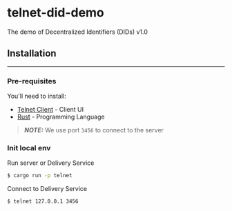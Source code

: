 # telnet-did-demo

The demo of Decentralized Identifiers (DIDs) v1.0

## Installation

------------

### Pre-requisites

You'll need to install:

- [Telnet Client](https://webhostinggeeks.com/howto/how-to-install-telnet-on-windows-macos-linux/) - Client UI
- [Rust](https://www.rust-lang.org/tools/install) - Programming Language

> **_NOTE:_** We use port `3456` to connect to the server

### Init local env

Run server or Delivery Service

```bash
$ cargo run -p telnet
```

Connect to Delivery Service

```bash
$ telnet 127.0.0.1 3456
```
